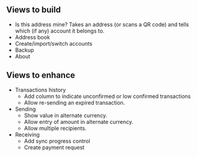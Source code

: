 ﻿## Views to build

- Is this address mine?
  Takes an address (or scans a QR code) and tells which (if any) account it belongs to.
- Address book
- Create/import/switch accounts
- Backup
- About

## Views to enhance

- Transactions history
  - Add column to indicate unconfirmed or low confirmed transactions
  - Allow re-sending an expired transaction.
- Sending
  - Show value in alternate currency.
  - Allow entry of amount in alternate currency.
  - Allow multiple recipients.
- Receiving
  - Add sync progress control
  - Create payment request
